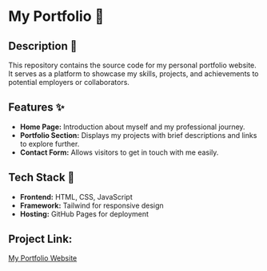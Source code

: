 # My Portfolio 🪪

## Description 📝
This repository contains the source code for my personal portfolio website. It serves as a platform to showcase my skills, projects, and achievements to potential employers or collaborators.

## Features ✨
- **Home Page:** Introduction about myself and my professional journey.
- **Portfolio Section:** Displays my projects with brief descriptions and links to explore further.
- **Contact Form:** Allows visitors to get in touch with me easily.

## Tech Stack 🔨
- **Frontend:** HTML, CSS, JavaScript
- **Framework:** Tailwind for responsive design
- **Hosting:** GitHub Pages for deployment

## Project Link:
[My Portfolio Website](https://my-portfolio-seven-ashy-40.vercel.app/)


